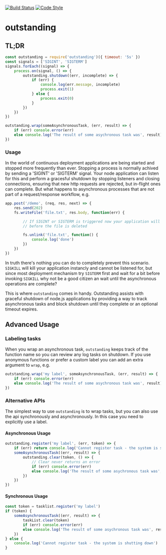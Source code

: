 [![Build Status](https://img.shields.io/travis/guidesmiths/outstanding/master.svg)](https://travis-ci.org/guidesmiths/outstanding)
[![Code Style](https://img.shields.io/badge/code%20style-imperative-brightgreen.svg)](https://github.com/guidesmiths/eslint-config-imperative)
# outstanding

## TL;DR
```js
const outstanding = require('outstanding')({ timeout: '5s' })
const signals = ['SIGINT', 'SIGTERM']
signals.forEach((signal) => {
    process.on(signal, () => {
        outstanding.shutdown((err, incomplete) => {
            if (err) {
                console.log(err.message, incomplete)
                process.exit(1)
            } else {
                process.exit(0)
            }
        })
    })
})

outstanding.wrap(someAsynchronousTask, (err, result) => {
    if (err) console.error(err)
    else console.log('The result of some asychronous task was', result)
})
```

### Usage
In the world of continuous deployment applications are being started and stopped more frequently than ever. Stopping a process is normally achived by sending a 'SIGINT' or 'SIGTERM' signal. Your node application can listen for this and perform a gracesful shutdown by stopping listeners and closing connections, ensuring that new http requests are rejected, but in-flight ones can complete. But what happens to asynchronous processes that are not part of a request/response workflow, e.g.

```js
app.post('/demo', (req, res, next) => {
    res.send(202)
    fs.writeFile('file.txt', res.body, function(err) {

        // If SIGINT or SIGTERM is triggered now your application will shutdown
        // before the file is deleted

        fs.unlink('file.txt', function() {
            console.log('done')
        })
    })
})
```
In truth there's nothing you can do to completely prevent this scenario. ```SIGKILL``` will kill your application instancly and cannot be listened for, but since most deployment mechanism try ```SIGTERM``` first and wait for a bit before invoking ```SIGKILL``` why not be a good citizen an wait until the asynchronous operations are complete?

This is where ```outstanding``` comes in handy. Outstanding assists with graceful shutdown of node.js applications by providing a way to track asynchronous tasks and block shutdown until they complete or an optional timeout expires.

## Advanced Usage

### Labeling tasks
When you wrap an asynchronous task, ```outstanding``` keeps track of the function name so you can review any log tasks on shutdown. If you use anonymous functions or prefer a custom label you can add an extra argument to ```wrap```, e.g.

```js
outstanding.wrap('my label', someAsynchronousTask, (err, result) => {
    if (err) console.error(err)
    else console.log('The result of some asychronous task was', result)
})
```

### Alternative APIs
The simplest way to use ```outstanding``` is to wrap tasks, but you can also use the api synchronously and asynchronously. In this case you need to explicitly use a label.

#### Asynchronous Usage
```js
outstanding.register('my label', (err, token) => {
    if (err) return console.log('Cannot register task - the system is shutting down')
    someAsynchronousTask((err, result) => {
        outstanding.clear(token, () => {
            // Clear never returns an error
            if (err) console.error(err)
            else console.log('The result of some asychronous task was', result)
        })
    })
})
```

#### Synchronous Usage
```js
const token = tasklist.register('my label')
if (token) {
    someAsynchronousTask((err, result) => {
        taskList.clear(token)
        if (err) console.error(err)
        else console.log('The result of some asychronous task was', result)
    })
} else {
    console.log('Cannot register task - the system is shutting down')
}
```
